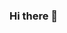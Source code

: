 ### Hi there 👋

<!--
**Viltorn/Viltorn** is a ✨ _special_ ✨ repository because its `README.md` (this file) appears on your GitHub profile.

### Education
Hexlet fronten-development course

### 
Experience: developed several commerical websites on Tilda website builder using CSS and Scripts






